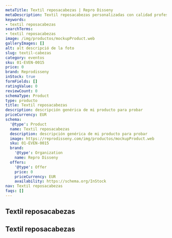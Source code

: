 ```yaml
---
metaTitle: Textil reposacabezas | Repro Disseny
metaDescription: Textil reposacabezas personalizadas con calidad profesional en Cataluña.
keywords:
- textil reposacabezas
searchTerms:
- textil reposacabezas
image: /img/productos/mockupProduct.web
galleryImages: []
alt: alt descripció de la foto
slug: textil-cabezas
category: eventos
sku: 01-EVEN-0015
price: 0
brand: Reprodisseny
inStock: true
formFields: []
ratingValue: 0
reviewCount: 0
schemaType: Product
type: producto
title: Textil reposacabezas
description: descripción genérica de mi producto para probar
priceCurrency: EUR
schema:
  '@type': Product
  name: Textil reposacabezas
  description: descripción genérica de mi producto para probar
  image: https://reprodisseny.com/img/productos/mockupProduct.web
  sku: 01-EVEN-0015
  brand:
    '@type': Organization
    name: Repro Disseny
  offers:
    '@type': Offer
    price: 0
    priceCurrency: EUR
    availability: https://schema.org/InStock
nav: Textil reposacabezas
faqs: []
---
```


## Textil reposacabezas

## Textil reposacabezas
